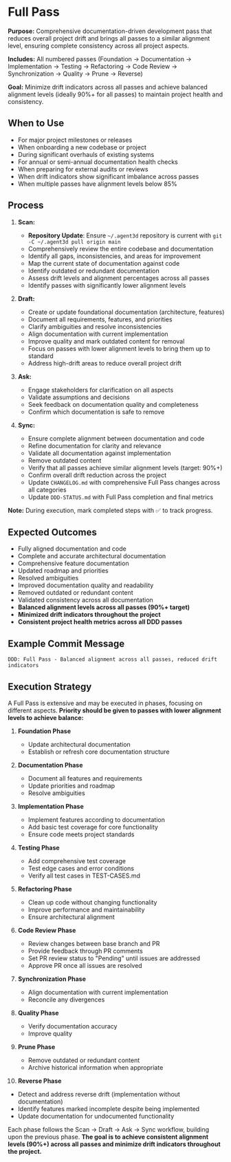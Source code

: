 # Full Pass

**Purpose:** Comprehensive documentation-driven development pass that reduces overall project drift and brings all passes to a similar alignment level, ensuring complete consistency across all project aspects.

**Includes:** All numbered passes (Foundation → Documentation → Implementation → Testing → Refactoring → Code Review → Synchronization → Quality → Prune → Reverse)

**Goal:** Minimize drift indicators across all passes and achieve balanced alignment levels (ideally 90%+ for all passes) to maintain project health and consistency.

## When to Use
- For major project milestones or releases
- When onboarding a new codebase or project
- During significant overhauls of existing systems
- For annual or semi-annual documentation health checks
- When preparing for external audits or reviews
- When drift indicators show significant imbalance across passes
- When multiple passes have alignment levels below 85%

## Process
1. **Scan:**
   - **Repository Update**: Ensure `~/.agent3d` repository is current with `git -C ~/.agent3d pull origin main`
   - Comprehensively review the entire codebase and documentation
   - Identify all gaps, inconsistencies, and areas for improvement
   - Map the current state of documentation against code
   - Identify outdated or redundant documentation
   - Assess drift levels and alignment percentages across all passes
   - Identify passes with significantly lower alignment levels

2. **Draft:**
   - Create or update foundational documentation (architecture, features)
   - Document all requirements, features, and priorities
   - Clarify ambiguities and resolve inconsistencies
   - Align documentation with current implementation
   - Improve quality and mark outdated content for removal
   - Focus on passes with lower alignment levels to bring them up to standard
   - Address high-drift areas to reduce overall project drift

3. **Ask:**
   - Engage stakeholders for clarification on all aspects
   - Validate assumptions and decisions
   - Seek feedback on documentation quality and completeness
   - Confirm which documentation is safe to remove

4. **Sync:**
   - Ensure complete alignment between documentation and code
   - Refine documentation for clarity and relevance
   - Validate all documentation against implementation
   - Remove outdated content
   - Verify that all passes achieve similar alignment levels (target: 90%+)
   - Confirm overall drift reduction across the project
   - Update `CHANGELOG.md` with comprehensive Full Pass changes across all categories
   - Update `DDD-STATUS.md` with Full Pass completion and final metrics

**Note:** During execution, mark completed steps with ✅ to track progress.

## Expected Outcomes
- Fully aligned documentation and code
- Complete and accurate architectural documentation
- Comprehensive feature documentation
- Updated roadmap and priorities
- Resolved ambiguities
- Improved documentation quality and readability
- Removed outdated or redundant content
- Validated consistency across all documentation
- **Balanced alignment levels across all passes (90%+ target)**
- **Minimized drift indicators throughout the project**
- **Consistent project health metrics across all DDD passes**

## Example Commit Message
`DDD: Full Pass - Balanced alignment across all passes, reduced drift indicators`

## Execution Strategy
A Full Pass is extensive and may be executed in phases, focusing on different aspects. **Priority should be given to passes with lower alignment levels to achieve balance:**

1. **Foundation Phase**
   - Update architectural documentation
   - Establish or refresh core documentation structure

2. **Documentation Phase**
   - Document all features and requirements
   - Update priorities and roadmap
   - Resolve ambiguities

3. **Implementation Phase**
   - Implement features according to documentation
   - Add basic test coverage for core functionality
   - Ensure code meets project standards

4. **Testing Phase**
   - Add comprehensive test coverage
   - Test edge cases and error conditions
   - Verify all test cases in TEST-CASES.md

5. **Refactoring Phase**
   - Clean up code without changing functionality
   - Improve performance and maintainability
   - Ensure architectural alignment

6. **Code Review Phase**
   - Review changes between base branch and PR
   - Provide feedback through PR comments
   - Set PR review status to "Pending" until issues are addressed
   - Approve PR once all issues are resolved

7. **Synchronization Phase**
   - Align documentation with current implementation
   - Reconcile any divergences

8. **Quality Phase**
   - Verify documentation accuracy
   - Improve quality

9. **Prune Phase**
   - Remove outdated or redundant content
   - Archive historical information when appropriate

10. **Reverse Phase**
   - Detect and address reverse drift (implementation without documentation)
   - Identify features marked incomplete despite being implemented
   - Update documentation for undocumented functionality

Each phase follows the Scan → Draft → Ask → Sync workflow, building upon the previous phase. **The goal is to achieve consistent alignment levels (90%+) across all passes and minimize drift indicators throughout the project.**
